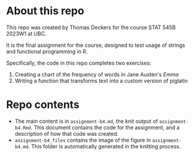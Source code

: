 # About this repo
This repo was created by Thomas Deckers for the course STAT 545B 2023W1 at UBC.

It is the final assignment for the course, designed to test usage of strings and
functional programming in R.

Specifically, the code in this repo completes two exercises:
1. Creating a chart of the frequency of words in Jane Austen's *Emma*
2. Writing a function that transforms text into a custom version of piglatin

# Repo contents

- The main content is in `assignment-b4.md`, the knit output of `assignment-b4.Rmd`.
This document contains the code for the assignment, and a description of how that code was 
created.
- `assignment-b4_files` contains the image of the figure in `assignment-b4.md`.
  This folder is automatically generated in the knitting process.

